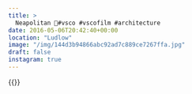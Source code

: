 ```yaml
---
title: >
  Neapolitan 🏡#vsco #vscofilm #architecture
date: 2016-05-06T20:42:40+00:00
location: "Ludlow"
image: "/img/144d3b94866abc92ad7c889ce7267ffa.jpg"
draft: false
instagram: true
---
```


{{<photo src="/img/144d3b94866abc92ad7c889ce7267ffa.jpg">}}

